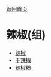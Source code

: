 [返回首页](index.md)  
# 辣椒(组)  
- [辣椒](Chilies.md)  
- [干辣椒](ChiliesDried.md)  
- [辣椒粉](ChiliPowder.md)  
